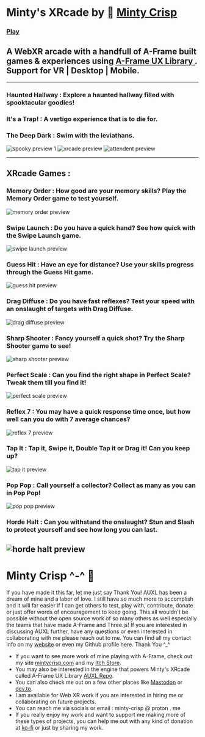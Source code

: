 # Minty's XRcade by :watermelon: [Minty Crisp](https://mintycrisp.com)
### [Play](https://minty-crisp.github.io/XRcade/)
## A WebXR arcade with a handfull of A-Frame built games & experiences using [A-Frame UX Library ](https://github.com/Minty-Crisp/AUXL). Support for VR | Desktop | Mobile.
---
### Haunted Hallway : Explore a haunted hallway filled with spooktacular goodies!

### It's a Trap! : A vertigo experience that is to die for.

### The Deep Dark : Swim with the leviathans.

![spooky preview 1](https://github.com/Minty-Crisp/XRcade/blob/main/assets/img/previews/mintyxr-cade-spooky1.jpg)
![xrcade preview](https://github.com/Minty-Crisp/XRcade/blob/main/assets/img/previews/mintyxr-cade-revamp0.jpg)
![attendent preview](https://github.com/Minty-Crisp/XRcade/blob/main/assets/img/previews/mintyxr-cade-revamp1.jpg)

---
## XRcade Games :

### Memory Order : How good are your memory skills? Play the Memory Order game to test yourself.
![memory order preview](https://github.com/Minty-Crisp/XRcade/blob/main/assets/img/previews/game1.jpg)

### Swipe Launch : Do you have a quick hand? See how quick with the Swipe Launch game.
![swipe launch preview](https://github.com/Minty-Crisp/XRcade/blob/main/assets/img/previews/game2.jpg)

### Guess Hit : Have an eye for distance? Use your skills progress through the Guess Hit game.
![guess hit preview](https://github.com/Minty-Crisp/XRcade/blob/main/assets/img/previews/game3.jpg)

### Drag Diffuse : Do you have fast reflexes? Test your speed with an onslaught of targets with Drag Diffuse.
![drag diffuse preview](https://github.com/Minty-Crisp/XRcade/blob/main/assets/img/previews/game4.jpg)

### Sharp Shooter : Fancy yourself a quick shot? Try the Sharp Shooter game to see!
![sharp shooter preview](https://github.com/Minty-Crisp/XRcade/blob/main/assets/img/previews/game5.jpg)

### Perfect Scale : Can you find the right shape in Perfect Scale? Tweak them till you find it!
![perfect scale preview](https://github.com/Minty-Crisp/XRcade/blob/main/assets/img/previews/game6.jpg)

### Reflex 7 : You may have a quick response time once, but how well can you do with 7 average chances?
![reflex 7 preview](https://github.com/Minty-Crisp/XRcade/blob/main/assets/img/previews/game7.jpg)

### Tap It : Tap it, Swipe it, Double Tap it or Drag it! Can you keep up?
![tap it preview](https://github.com/Minty-Crisp/XRcade/blob/main/assets/img/previews/game8.jpg)

### Pop Pop : Call yourself a collector? Collect as many as you can in Pop Pop!
![pop pop preview](https://github.com/Minty-Crisp/XRcade/blob/main/assets/img/previews/game9.jpg)

### Horde Halt : Can you withstand the onslaught? Stun and Slash to protect yourself and see how long you can last.
![horde halt preview](https://github.com/Minty-Crisp/XRcade/blob/main/assets/img/previews/game10.jpg)
---
# Minty Crisp ^-^ :watermelon: 

If you have made it this far, let me just say Thank You! AUXL has been a dream of mine and a labor of love. I still have so much more to accomplish and it will far easier if I can get others to test, play with, contribute, donate or just offer words of encouragement to keep going. This all wouldn't be possible without the open source work of so many others as well especially the teams that have made A-Frame and Three.js! If you are interested in discussing AUXL further, have any questions or even interested in collaborating with me please reach out to me. You can find all my contact info on my [website](https://mintycrisp.com) or even my Github profile here. Thank You ^_^

- If you want to see more work of mine playing with A-Frame, check out my site [mintycrisp.com](https://mintycrisp.com) and my [Itch Store](https://mintycrisp.itch.io/).
- You may also be interested in the engine that powers Minty's XRcade called A-Frame UX Library [AUXL Repo](https://github.com/Minty-Crisp/AUXL).
- You can also check me out on a few other places like [Mastodon](https://mastodon.social/@mintycrisp) or [dev.to](https://dev.to/mintycrisp).
- I am available for Web XR work if you are interested in hiring me or collaborating on future projects.
- You can reach me via socials or email : minty-crisp @ proton . me
- If you really enjoy my work and want to support me making more of these types of projects, you can help me out with any kind of donation at [ko-fi](https://ko-fi.com/mintycrisp) or just by sharing my work.
